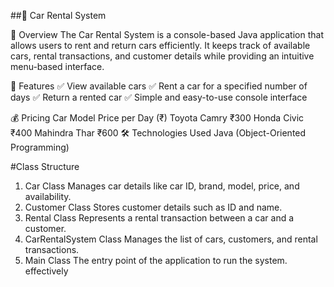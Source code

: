 ##🚗 Car Rental System

📌 Overview
The Car Rental System is a console-based Java application that allows users to rent and return cars efficiently. It keeps track of available cars, rental transactions, and customer details while providing an intuitive menu-based interface.

🎯 Features
✅ View available cars
✅ Rent a car for a specified number of days
✅ Return a rented car
✅ Simple and easy-to-use console interface

💰 Pricing
Car Model	Price per Day (₹)
Toyota Camry	₹300
Honda Civic	₹400
Mahindra Thar	₹600
🛠 Technologies Used
Java (Object-Oriented Programming)

#Class Structure
1. Car Class
Manages car details like car ID, brand, model, price, and availability.
2. Customer Class
Stores customer details such as ID and name.
3. Rental Class
Represents a rental transaction between a car and a customer.
4. CarRentalSystem Class
Manages the list of cars, customers, and rental transactions.
5. Main Class
The entry point of the application to run the system. effectively
